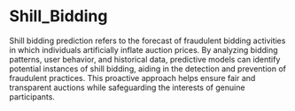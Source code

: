 # Shill_Bidding
Shill bidding prediction refers to the forecast of fraudulent bidding activities in which individuals artificially inflate auction prices. By analyzing bidding patterns, user behavior, and historical data, predictive models can identify potential instances of shill bidding, aiding in the detection and prevention of fraudulent practices. This proactive approach helps ensure fair and transparent auctions while safeguarding the interests of genuine participants.
